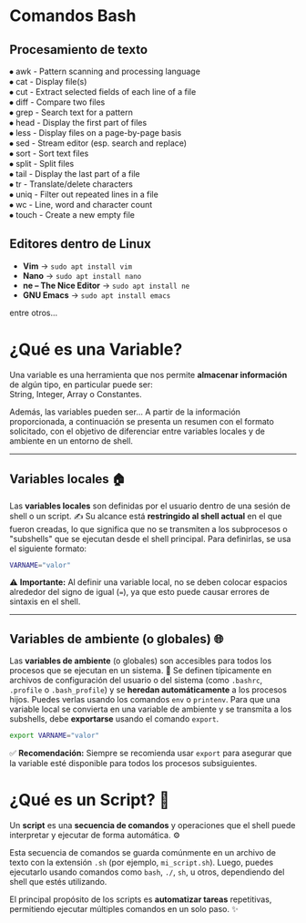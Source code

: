 # Comandos Bash

## Procesamiento de texto
⦁	awk - Pattern scanning and processing language\
⦁	cat - Display file(s)\
⦁	cut - Extract selected fields of each line of a file\
⦁	diff - Compare two files\
⦁	grep - Search text for a pattern\
⦁	head - Display the first part of files\
⦁	less - Display files on a page-by-page basis\
⦁	sed - Stream editor (esp. search and replace)\
⦁	sort - Sort text files\
⦁	split - Split files\
⦁	tail - Display the last part of a file\
⦁	tr - Translate/delete characters\
⦁	uniq - Filter out repeated lines in a file\
⦁	wc - Line, word and character count\
⦁	touch - Create a new empty file

## Editores dentro de Linux

- **Vim** → `sudo apt install vim`
- **Nano** → `sudo apt install nano`
- **ne – The Nice Editor** → `sudo apt install ne`  
- **GNU Emacs** → `sudo apt install emacs`  

entre otros...

# ¿Qué es una Variable?

Una variable es una herramienta que nos permite **almacenar información** de algún tipo, en particular puede ser:  
String, Integer, Array o Constantes.

Además, las variables pueden ser...
A partir de la información proporcionada, a continuación se presenta un resumen con el formato solicitado, con el objetivo de diferenciar entre variables locales y de ambiente en un entorno de shell.

-----

## Variables locales 🏠

Las **variables locales** son definidas por el usuario dentro de una sesión de shell o un script. ✍️ Su alcance está **restringido al shell actual** en el que fueron creadas, lo que significa que no se transmiten a los subprocesos o "subshells" que se ejecutan desde el shell principal.
Para definirlas, se usa el siguiente formato:

```bash
VARNAME="valor"
```

⚠️ **Importante:** Al definir una variable local, no se deben colocar espacios alrededor del signo de igual (`=`), ya que esto puede causar errores de sintaxis en el shell.

-----

## Variables de ambiente (o globales) 🌐

Las **variables de ambiente** (o globales) son accesibles para todos los procesos que se ejecutan en un sistema. 🚀 Se definen típicamente en archivos de configuración del usuario o del sistema (como `.bashrc`, `.profile` o `.bash_profile`) y se **heredan automáticamente** a los procesos hijos. Puedes verlas usando los comandos `env` o `printenv`.
Para que una variable local se convierta en una variable de ambiente y se transmita a los subshells, debe **exportarse** usando el comando `export`.

```bash
export VARNAME="valor"
```

✅ **Recomendación:** Siempre se recomienda usar `export` para asegurar que la variable esté disponible para todos los procesos subsiguientes.

# ¿Qué es un Script? 📝

Un **script** es una **secuencia de comandos** y operaciones que el shell puede interpretar y ejecutar de forma automática. ⚙️

Esta secuencia de comandos se guarda comúnmente en un archivo de texto con la extensión `.sh` (por ejemplo, `mi_script.sh`). Luego, puedes ejecutarlo usando comandos como `bash`, `./`, `sh`, u otros, dependiendo del shell que estés utilizando.

El principal propósito de los scripts es **automatizar tareas** repetitivas, permitiendo ejecutar múltiples comandos en un solo paso. ✨